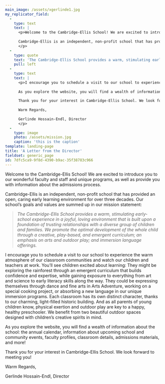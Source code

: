 ```yaml
---
main_image: /assets/xgerlinde1.jpg
my_replicator_field:
  -
    type: text
    text: |
      <p>Welcome to the Cambridge-Ellis School! We are excited to introduce you to our wonderful faculty and staff and unique programs, as well as provide you with information about the admissions process.
      
      Cambridge-Ellis is an independent, non-profit school that has provided an open, caring early learning environment for over three decades. Our school’s goals and values are summed up in our mission statement:
      </p>
  -
    type: quote
    text: 'The Cambridge-Ellis School provides a warm, stimulating early-school experience in a joyful, loving environment that is built upon a foundation of trusting relationships with a diverse group of children and families. We promote the optimal development of the whole child through a creative, play-based, and emergent curriculum; an emphasis on arts and outdoor play; and immersion language offerings.'
    pull: left
  -
    type: text
    text: |
      <p>I encourage you to schedule a visit to our school to experience the warm atmosphere of our classroom communities and watch our children and teachers at work. You’ll see children excited about learning: They might be exploring the rainforest through an emergent curriculum that builds confidence and expertise, while gaining exposure to everything from art and science to early literacy skills along the way. They could be expressing themselves through dance and fine arts in Arts Adventure, working on a special cooking project, or absorbing a new language in our unique immersion programs. Each classroom has its own distinct character, thanks to our charming, light-filled historic building. And as all parents of young children know, physical exertion and outdoor play are key to a happy, healthy preschooler. We benefit from two beautiful outdoor spaces designed with children’s creative spirits in mind.
      
      As you explore the website, you will find a wealth of information about the school: the annual calendar, information about upcoming school and community events, faculty profiles, classroom details, admissions materials, and more!
      
      Thank you for your interest in Cambridge-Ellis School. We look forward to meeting you!
      
      Warm Regards,
      
      Gerlinde Hossain-Endl, Director
      </p>
  -
    type: image
    photo: /assets/mission.jpg
    caption: 'this is the caption'
template: landing-page
title: 'A Letter from the Director'
fieldset: generic_page
id: 7dfc5ca9-9f8d-4390-b9ac-35f38783c966
---
```

<p>Welcome to the Cambridge-Ellis School! We are excited to introduce you to our wonderful faculty and staff and unique programs, as well as provide you with information about the admissions process.</p><p>Cambridge-Ellis is an independent, non-profit school that has provided an open, caring early learning environment for over three decades. Our school’s goals and values are summed up in our mission statement:</p><blockquote><p><em>The Cambridge-Ellis School provides a warm, stimulating early-school experience in a joyful, loving environment that is built upon a foundation of trusting relationships with a diverse group of children and families. We promote the optimal development of the whole child through a creative, play-based, and emergent curriculum; an emphasis on arts and outdoor play; and immersion language offerings.</em></p></blockquote><p>I encourage you to schedule a visit to our school to experience the warm atmosphere of our classroom communities and watch our children and teachers at work. You’ll see children excited about learning: They might be exploring the rainforest through an emergent curriculum that builds confidence and expertise, while gaining exposure to everything from art and science to early literacy skills along the way. They could be expressing themselves through dance and fine arts in Arts Adventure, working on a special cooking project, or absorbing a new language in our unique immersion programs. Each classroom has its own distinct character, thanks to our charming, light-filled historic building. And as all parents of young children know, physical exertion and outdoor play are key to a happy, healthy preschooler. We benefit from two beautiful outdoor spaces designed with children’s creative spirits in mind.</p><p>As you explore the website, you will find a wealth of information about the school: the annual calendar, information about upcoming school and community events, faculty profiles, classroom details, admissions materials, and more!</p><p>Thank you for your interest in Cambridge-Ellis School. We look forward to meeting you!</p><p>Warm Regards,</p><p>Gerlinde Hossain-Endl,&nbsp;Director</p>